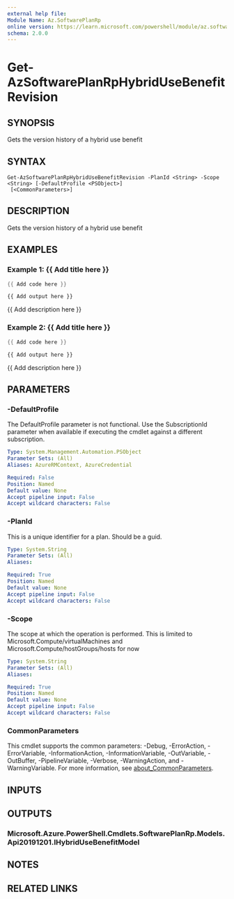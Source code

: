 ```yaml
---
external help file:
Module Name: Az.SoftwarePlanRp
online version: https://learn.microsoft.com/powershell/module/az.softwareplanrp/get-azsoftwareplanrphybridusebenefitrevision
schema: 2.0.0
---
```


# Get-AzSoftwarePlanRpHybridUseBenefitRevision

## SYNOPSIS
Gets the version history of a hybrid use benefit

## SYNTAX

```
Get-AzSoftwarePlanRpHybridUseBenefitRevision -PlanId <String> -Scope <String> [-DefaultProfile <PSObject>]
 [<CommonParameters>]
```

## DESCRIPTION
Gets the version history of a hybrid use benefit

## EXAMPLES

### Example 1: {{ Add title here }}
```powershell
{{ Add code here }}
```

```output
{{ Add output here }}
```

{{ Add description here }}

### Example 2: {{ Add title here }}
```powershell
{{ Add code here }}
```

```output
{{ Add output here }}
```

{{ Add description here }}

## PARAMETERS

### -DefaultProfile
The DefaultProfile parameter is not functional.
Use the SubscriptionId parameter when available if executing the cmdlet against a different subscription.

```yaml
Type: System.Management.Automation.PSObject
Parameter Sets: (All)
Aliases: AzureRMContext, AzureCredential

Required: False
Position: Named
Default value: None
Accept pipeline input: False
Accept wildcard characters: False
```

### -PlanId
This is a unique identifier for a plan.
Should be a guid.

```yaml
Type: System.String
Parameter Sets: (All)
Aliases:

Required: True
Position: Named
Default value: None
Accept pipeline input: False
Accept wildcard characters: False
```

### -Scope
The scope at which the operation is performed.
This is limited to Microsoft.Compute/virtualMachines and Microsoft.Compute/hostGroups/hosts for now

```yaml
Type: System.String
Parameter Sets: (All)
Aliases:

Required: True
Position: Named
Default value: None
Accept pipeline input: False
Accept wildcard characters: False
```

### CommonParameters
This cmdlet supports the common parameters: -Debug, -ErrorAction, -ErrorVariable, -InformationAction, -InformationVariable, -OutVariable, -OutBuffer, -PipelineVariable, -Verbose, -WarningAction, and -WarningVariable. For more information, see [about_CommonParameters](http://go.microsoft.com/fwlink/?LinkID=113216).

## INPUTS

## OUTPUTS

### Microsoft.Azure.PowerShell.Cmdlets.SoftwarePlanRp.Models.Api20191201.IHybridUseBenefitModel

## NOTES

## RELATED LINKS

